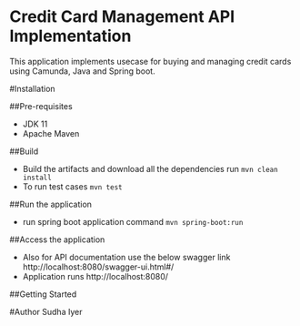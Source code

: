# Credit Card Management API Implementation

This application implements usecase for buying and managing credit cards using Camunda, Java and Spring boot.

#Installation

##Pre-requisites

- JDK 11
- Apache Maven

##Build 

- Build the artifacts and download all the dependencies run `mvn clean install`
- To run test cases `mvn test`

##Run the application

- run spring boot application command `mvn spring-boot:run`

##Access the application

- Also for API documentation use the below swagger link
http://localhost:8080/swagger-ui.html#/
- Application runs http://localhost:8080/

##Getting Started


#Author
    Sudha Iyer
